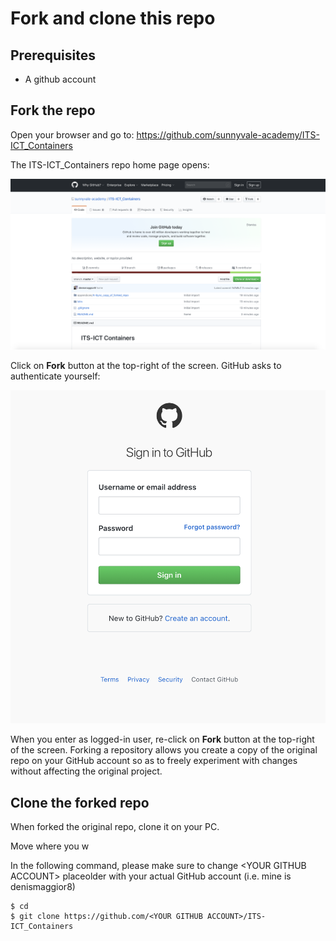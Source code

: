 # Fork and clone this repo

## Prerequisites

- A github account

## Fork the repo

Open your browser and go to: https://github.com/sunnyvale-academy/ITS-ICT_Containers

The ITS-ICT_Containers repo home page opens:

![GitHub](img/github_home_not_logged_in.png)

Click on **Fork** button at the top-right of the screen. GitHub asks to authenticate yourself:

![GitHub](img/github_login.png)

When you enter as logged-in user, re-click on **Fork** button at the top-right of the screen. Forking a repository allows you create a copy of the original repo on your GitHub account so as to freely experiment with changes without affecting the original project.

## Clone the forked repo

When forked the original repo, clone it on your PC.

Move where you w

In the following command, please make sure to change \<YOUR GITHUB ACCOUNT\> placeolder with your actual GitHub account (i.e. mine is denismaggior8)

```
$ cd 
$ git clone https://github.com/<YOUR GITHUB ACCOUNT>/ITS-ICT_Containers
```
